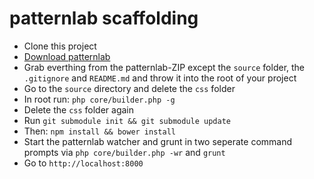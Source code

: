 # patternlab scaffolding

- Clone this project
- [Download patternlab](https://github.com/pattern-lab/patternlab-php/archive/master.zip)
- Grab everthing from the patternlab-ZIP except the `source` folder, the `.gitignore` and `README.md` and throw it into the root of your project
- Go to the `source` directory and delete the `css` folder
- In root run: `php core/builder.php -g`
- Delete the `css` folder again
- Run `git submodule init && git submodule update`
- Then: `npm install && bower install`
- Start the patternlab watcher and grunt in two seperate command prompts via `php core/builder.php -wr` and `grunt`
- Go to `http://localhost:8000`
